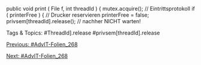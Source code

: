 public void print ( File f, int threadId ) {
mutex.acquire();  // Eintrittsprotokoll
if ( printerFree  ) { // Drucker reservieren
printerFree  = false;
privsem[threadId].release();  // nachher NICHT warten!

   Tags & Topics:
   #ThreadId].release
   #privsem[threadId].release

[Previous: #AdvIT-Folien_268](AdvIT-Folien_268.md)

[Next: #AdvIT-Folien_268](AdvIT-Folien_268.md)
